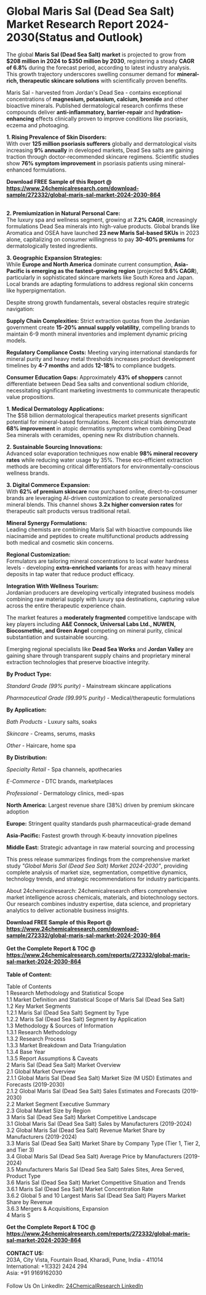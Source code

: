 <h1>Global Maris Sal (Dead Sea Salt) Market Research Report 2024-2030(Status and Outlook)</h1><p>The global <strong>Maris Sal (Dead Sea Salt) market</strong> is projected to grow from <strong>$208 million in 2024 to $350 million by 2030</strong>, registering a steady <strong>CAGR of 6.8%</strong> during the forecast period, according to latest industry analysis. This growth trajectory underscores swelling consumer demand for <strong>mineral-rich, therapeutic skincare solutions</strong> with scientifically proven benefits.</p><p>Maris Sal - harvested from Jordan's Dead Sea - contains exceptional concentrations of <strong>magnesium, potassium, calcium, bromide</strong> and other bioactive minerals. Published dermatological research confirms these compounds deliver <strong>anti-inflammatory, barrier-repair</strong> and <strong>hydration-enhancing</strong> effects clinically proven to improve conditions like psoriasis, eczema and photoaging.</p><p><strong>1. Rising Prevalence of Skin Disorders:</strong><br>
With over <strong>125 million psoriasis sufferers</strong> globally and dermatological visits increasing <strong>9% annually</strong> in developed markets, Dead Sea salts are gaining traction through doctor-recommended skincare regimens. Scientific studies show <strong>76% symptom improvement</strong> in psoriasis patients using mineral-enhanced formulations.</p><div><b>Download FREE Sample of this Report @ 
            <a href="https://www.24chemicalresearch.com/download-sample/272332/global-maris-sal-market-2024-2030-864">
            https://www.24chemicalresearch.com/download-sample/272332/global-maris-sal-market-2024-2030-864</a></b></div><br><p><strong>2. Premiumization in Natural Personal Care:</strong><br>
The luxury spa and wellness segment, growing at <strong>7.2% CAGR</strong>, increasingly formulations Dead Sea minerals into high-value products. Global brands like Aromatica and OSEA have launched <strong>23 new Maris Sal-based SKUs</strong> in 2023 alone, capitalizing on consumer willingness to pay <strong>30-40% premiums</strong> for dermatologically tested ingredients.</p><p><strong>3. Geographic Expansion Strategies:</strong><br>
While <strong>Europe and North America</strong> dominate current consumption, <strong>Asia-Pacific is emerging as the fastest-growing region</strong> (projected <strong>9.6% CAGR</strong>), particularly in sophisticated skincare markets like South Korea and Japan. Local brands are adapting formulations to address regional skin concerns like hyperpigmentation.</p><p>Despite strong growth fundamentals, several obstacles require strategic navigation:</p><p><strong>Supply Chain Complexities:</strong> Strict extraction quotas from the Jordanian government create <strong>15-20% annual supply volatility</strong>, compelling brands to maintain 6-9 month mineral inventories and implement dynamic pricing models.</p><p><strong>Regulatory Compliance Costs:</strong> Meeting varying international standards for mineral purity and heavy metal thresholds increases product development timelines by <strong>4-7 months</strong> and adds <strong>12-18%</strong> to compliance budgets.</p><p><strong>Consumer Education Gaps:</strong> Approximately <strong>43% of shoppers</strong> cannot differentiate between Dead Sea salts and conventional sodium chloride, necessitating significant marketing investments to communicate therapeutic value propositions.</p><p><strong>1. Medical Dermatology Applications:</strong><br>
The $58 billion dermatological therapeutics market presents significant potential for mineral-based formulations. Recent clinical trials demonstrate <strong>68% improvement</strong> in atopic dermatitis symptoms when combining Dead Sea minerals with ceramides, opening new Rx distribution channels.</p><p><strong>2. Sustainable Sourcing Innovations:</strong><br>
Advanced solar evaporation techniques now enable <strong>98% mineral recovery rates</strong> while reducing water usage by 35%. These eco-efficient extraction methods are becoming critical differentiators for environmentally-conscious wellness brands.</p><p><strong>3. Digital Commerce Expansion:</strong><br>
With <strong>62% of premium skincare</strong> now purchased online, direct-to-consumer brands are leveraging AI-driven customization to create personalized mineral blends. This channel shows <strong>3.2x higher conversion rates</strong> for therapeutic salt products versus traditional retail.</p><p><strong>Mineral Synergy Formulations:</strong><br>
	Leading chemists are combining Maris Sal with bioactive compounds like niacinamide and peptides to create multifunctional products addressing both medical and cosmetic skin concerns.</p><p><strong>Regional Customization:</strong><br>
	Formulators are tailoring mineral concentrations to local water hardness levels - developing <strong>extra-enriched variants</strong> for areas with heavy mineral deposits in tap water that reduce product efficacy.</p><p><strong>Integration With Wellness Tourism:</strong><br>
	Jordanian producers are developing vertically integrated business models combining raw material supply with luxury spa destinations, capturing value across the entire therapeutic experience chain.</p><p>The market features a <strong>moderately fragmented</strong> competitive landscape with key players including <strong>A&amp;E Connock, Universal Labs Ltd., NUWEN, Biocosmethic, and Green Angel</strong> competing on mineral purity, clinical substantiation and sustainable sourcing.</p><p>Emerging regional specialists like <strong>Dead Sea Works</strong> and <strong>Jordan Valley</strong> are gaining share through transparent supply chains and proprietary mineral extraction technologies that preserve bioactive integrity.</p><p><strong>By Product Type:</strong></p><p><em>Standard Grade (99% purity)</em> - Mainstream skincare applications</p><p><em>Pharmaceutical Grade (99.99% purity)</em> - Medical/therapeutic formulations</p><p><strong>By Application:</strong></p><p><em>Bath Products</em> - Luxury salts, soaks</p><p><em>Skincare</em> - Creams, serums, masks</p><p><em>Other</em> - Haircare, home spa</p><p><strong>By Distribution:</strong></p><p><em>Specialty Retail</em> - Spa channels, apothecaries</p><p><em>E-Commerce</em> - DTC brands, marketplaces</p><p><em>Professional</em> - Dermatology clinics, medi-spas</p><p><strong>North America:</strong> Largest revenue share (38%) driven by premium skincare adoption</p><p><strong>Europe:</strong> Stringent quality standards push pharmaceutical-grade demand</p><p><strong>Asia-Pacific:</strong> Fastest growth through K-beauty innovation pipelines</p><p><strong>Middle East:</strong> Strategic advantage in raw material sourcing and processing</p><p>This press release summarizes findings from the comprehensive market study <em>"Global Maris Sal (Dead Sea Salt) Market 2024-2030"</em>, providing complete analysis of market size, segmentation, competitive dynamics, technology trends, and strategic recommendations for industry participants.</p><p>About 24chemicalresearch: 24chemicalresearch offers comprehensive market intelligence across chemicals, materials, and biotechnology sectors. Our research combines industry expertise, data science, and proprietary analytics to deliver actionable business insights.</p><div><b>Download FREE Sample of this Report @ 
            <a href="https://www.24chemicalresearch.com/download-sample/272332/global-maris-sal-market-2024-2030-864">
            https://www.24chemicalresearch.com/download-sample/272332/global-maris-sal-market-2024-2030-864</a></b></div><br><div><b>Get the Complete Report & TOC @ 
            <a href="https://www.24chemicalresearch.com/reports/272332/global-maris-sal-market-2024-2030-864">
            https://www.24chemicalresearch.com/reports/272332/global-maris-sal-market-2024-2030-864</a></b></div><br>
            <b>Table of Content:</b><p>Table of Contents<br />
1 Research Methodology and Statistical Scope<br />
1.1 Market Definition and Statistical Scope of Maris Sal (Dead Sea Salt)<br />
1.2 Key Market Segments<br />
1.2.1 Maris Sal (Dead Sea Salt) Segment by Type<br />
1.2.2 Maris Sal (Dead Sea Salt) Segment by Application<br />
1.3 Methodology & Sources of Information<br />
1.3.1 Research Methodology<br />
1.3.2 Research Process<br />
1.3.3 Market Breakdown and Data Triangulation<br />
1.3.4 Base Year<br />
1.3.5 Report Assumptions & Caveats<br />
2 Maris Sal (Dead Sea Salt) Market Overview<br />
2.1 Global Market Overview<br />
2.1.1 Global Maris Sal (Dead Sea Salt) Market Size (M USD) Estimates and Forecasts (2019-2030)<br />
2.1.2 Global Maris Sal (Dead Sea Salt) Sales Estimates and Forecasts (2019-2030)<br />
2.2 Market Segment Executive Summary<br />
2.3 Global Market Size by Region<br />
3 Maris Sal (Dead Sea Salt) Market Competitive Landscape<br />
3.1 Global Maris Sal (Dead Sea Salt) Sales by Manufacturers (2019-2024)<br />
3.2 Global Maris Sal (Dead Sea Salt) Revenue Market Share by Manufacturers (2019-2024)<br />
3.3 Maris Sal (Dead Sea Salt) Market Share by Company Type (Tier 1, Tier 2, and Tier 3)<br />
3.4 Global Maris Sal (Dead Sea Salt) Average Price by Manufacturers (2019-2024)<br />
3.5 Manufacturers Maris Sal (Dead Sea Salt) Sales Sites, Area Served, Product Type<br />
3.6 Maris Sal (Dead Sea Salt) Market Competitive Situation and Trends<br />
3.6.1 Maris Sal (Dead Sea Salt) Market Concentration Rate<br />
3.6.2 Global 5 and 10 Largest Maris Sal (Dead Sea Salt) Players Market Share by Revenue<br />
3.6.3 Mergers & Acquisitions, Expansion<br />
4 Maris S</p><div><b>Get the Complete Report & TOC @ 
            <a href="https://www.24chemicalresearch.com/reports/272332/global-maris-sal-market-2024-2030-864">
            https://www.24chemicalresearch.com/reports/272332/global-maris-sal-market-2024-2030-864</a></b></div><br><b>CONTACT US:</b><br>
            203A, City Vista, Fountain Road, Kharadi, Pune, India - 411014<br>
            International: +1(332) 2424 294<br>
            Asia: +91 9169162030 <br><br>
            Follow Us On LinkedIn: <a href="https://www.linkedin.com/company/24chemicalresearch/">24ChemicalResearch LinkedIn</a>